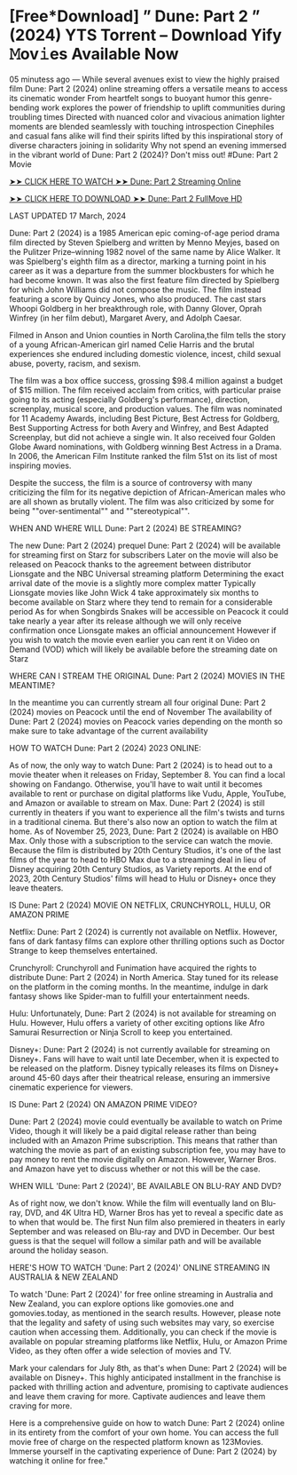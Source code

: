 # [Free*Download] ” Dune: Part 2 ” (2024) YTS Torrent – Download Yify 𝙼ov𝚒es Available Now
05 minutess ago — While several avenues exist to view the highly praised film Dune: Part 2 (2024) online streaming offers a versatile means to access its cinematic wonder From heartfelt songs to buoyant humor this genre-bending work explores the power of friendship to uplift communities during troubling times Directed with nuanced color and vivacious animation lighter moments are blended seamlessly with touching introspection Cinephiles and casual fans alike will find their spirits lifted by this inspirational story of diverse characters joining in solidarity Why not spend an evening immersed in the vibrant world of Dune: Part 2 (2024)? Don't miss out! #Dune: Part 2 Movie



[➤➤ CLICK HERE TO WATCH ➤➤ Dune: Part 2 Streaming Online](https://movieplus.best/en/movie/693134/dune-part-two)



[➤➤ CLICK HERE TO DOWNLOAD ➤➤ Dune: Part 2 FullMove HD](https://movieplus.best/en/movie/693134/dune-part-two)

 

LAST UPDATED 17 March, 2024



Dune: Part 2 (2024) is a 1985 American epic coming-of-age period drama film directed by Steven Spielberg and written by Menno Meyjes, based on the Pulitzer Prize–winning 1982 novel of the same name by Alice Walker. It was Spielberg's eighth film as a director, marking a turning point in his career as it was a departure from the summer blockbusters for which he had become known. It was also the first feature film directed by Spielberg for which John Williams did not compose the music. The film instead featuring a score by Quincy Jones, who also produced. The cast stars Whoopi Goldberg in her breakthrough role, with Danny Glover, Oprah Winfrey (in her film debut), Margaret Avery, and Adolph Caesar.



Filmed in Anson and Union counties in North Carolina,the film tells the story of a young African-American girl named Celie Harris and the brutal experiences she endured including domestic violence, incest, child sexual abuse, poverty, racism, and sexism.



The film was a box office success, grossing $98.4 million against a budget of $15 million. The film received acclaim from critics, with particular praise going to its acting (especially Goldberg's performance), direction, screenplay, musical score, and production values. The film was nominated for 11 Academy Awards, including Best Picture, Best Actress for Goldberg, Best Supporting Actress for both Avery and Winfrey, and Best Adapted Screenplay, but did not achieve a single win. It also received four Golden Globe Award nominations, with Goldberg winning Best Actress in a Drama. In 2006, the American Film Institute ranked the film 51st on its list of most inspiring movies.



Despite the success, the film is a source of controversy with many criticizing the film for its negative depiction of African-American males who are all shown as brutally violent. The film was also criticized by some for being ""over-sentimental"" and ""stereotypical"".



WHEN AND WHERE WILL Dune: Part 2 (2024) BE STREAMING?



The new Dune: Part 2 (2024) prequel Dune: Part 2 (2024) will be available for streaming first on Starz for subscribers Later on the movie will also be released on Peacock thanks to the agreement between distributor Lionsgate and the NBC Universal streaming platform Determining the exact arrival date of the movie is a slightly more complex matter Typically Lionsgate movies like John Wick 4 take approximately six months to become available on Starz where they tend to remain for a considerable period As for when Songbirds Snakes will be accessible on Peacock it could take nearly a year after its release although we will only receive confirmation once Lionsgate makes an official announcement However if you wish to watch the movie even earlier you can rent it on Video on Demand (VOD) which will likely be available before the streaming date on Starz



WHERE CAN I STREAM THE ORIGINAL Dune: Part 2 (2024) MOVIES IN THE MEANTIME?



In the meantime you can currently stream all four original Dune: Part 2 (2024) movies on Peacock until the end of November The availability of Dune: Part 2 (2024) movies on Peacock varies depending on the month so make sure to take advantage of the current availability



HOW TO WATCH Dune: Part 2 (2024) 2023 ONLINE:



As of now, the only way to watch Dune: Part 2 (2024) is to head out to a movie theater when it releases on Friday, September 8. You can find a local showing on Fandango. Otherwise, you'll have to wait until it becomes available to rent or purchase on digital platforms like Vudu, Apple, YouTube, and Amazon or available to stream on Max. Dune: Part 2 (2024) is still currently in theaters if you want to experience all the film's twists and turns in a traditional cinema. But there's also now an option to watch the film at home. As of November 25, 2023, Dune: Part 2 (2024) is available on HBO Max. Only those with a subscription to the service can watch the movie. Because the film is distributed by 20th Century Studios, it's one of the last films of the year to head to HBO Max due to a streaming deal in lieu of Disney acquiring 20th Century Studios, as Variety reports. At the end of 2023, 20th Century Studios' films will head to Hulu or Disney+ once they leave theaters.



IS Dune: Part 2 (2024) MOVIE ON NETFLIX, CRUNCHYROLL, HULU, OR AMAZON PRIME



Netflix: Dune: Part 2 (2024) is currently not available on Netflix. However, fans of dark fantasy films can explore other thrilling options such as Doctor Strange to keep themselves entertained.



Crunchyroll: Crunchyroll and Funimation have acquired the rights to distribute Dune: Part 2 (2024) in North America. Stay tuned for its release on the platform in the coming months. In the meantime, indulge in dark fantasy shows like Spider-man to fulfill your entertainment needs.



Hulu: Unfortunately, Dune: Part 2 (2024) is not available for streaming on Hulu. However, Hulu offers a variety of other exciting options like Afro Samurai Resurrection or Ninja Scroll to keep you entertained.



Disney+: Dune: Part 2 (2024) is not currently available for streaming on Disney+. Fans will have to wait until late December, when it is expected to be released on the platform. Disney typically releases its films on Disney+ around 45-60 days after their theatrical release, ensuring an immersive cinematic experience for viewers.



IS Dune: Part 2 (2024) ON AMAZON PRIME VIDEO?



Dune: Part 2 (2024) movie could eventually be available to watch on Prime Video, though it will likely be a paid digital release rather than being included with an Amazon Prime subscription. This means that rather than watching the movie as part of an existing subscription fee, you may have to pay money to rent the movie digitally on Amazon. However, Warner Bros. and Amazon have yet to discuss whether or not this will be the case.



WHEN WILL 'Dune: Part 2 (2024)', BE AVAILABLE ON BLU-RAY AND DVD?



As of right now, we don't know. While the film will eventually land on Blu-ray, DVD, and 4K Ultra HD, Warner Bros has yet to reveal a specific date as to when that would be. The first Nun film also premiered in theaters in early September and was released on Blu-ray and DVD in December. Our best guess is that the sequel will follow a similar path and will be available around the holiday season.



HERE'S HOW TO WATCH 'Dune: Part 2 (2024)' ONLINE STREAMING IN AUSTRALIA & NEW ZEALAND



To watch 'Dune: Part 2 (2024)' for free online streaming in Australia and New Zealand, you can explore options like gomovies.one and gomovies.today, as mentioned in the search results. However, please note that the legality and safety of using such websites may vary, so exercise caution when accessing them. Additionally, you can check if the movie is available on popular streaming platforms like Netflix, Hulu, or Amazon Prime Video, as they often offer a wide selection of movies and TV.



Mark your calendars for July 8th, as that's when Dune: Part 2 (2024) will be available on Disney+. This highly anticipated installment in the franchise is packed with thrilling action and adventure, promising to captivate audiences and leave them craving for more. Captivate audiences and leave them craving for more.



Here is a comprehensive guide on how to watch Dune: Part 2 (2024) online in its entirety from the comfort of your own home. You can access the full movie free of charge on the respected platform known as 123Movies. Immerse yourself in the captivating experience of Dune: Part 2 (2024) by watching it online for free."
